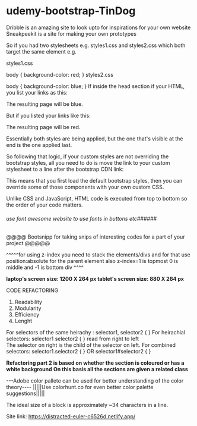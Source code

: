 # udemy-bootstrap-TinDog
Dribble is an amazing site to look upto for inspirations for your own website
Sneakpeekit is a site for making your own prototypes


So if you had two stylesheets e.g. styles1.css and styles2.css which both target the same element e.g.

styles1.css

body {
background-color: red;
}
styles2.css

body {
background-color: blue;
}
If inside the head section if your HTML, you list your links as this:

<link rel="stylesheet" href="styles1.css">
<link rel="stylesheet" href="styles2.css">
The resulting page will be blue.

But if you listed your links like this:

<link rel="stylesheet" href="styles2.css">
<link rel="stylesheet" href="styles1.css">
The resulting page will be red.

Essentially both styles are being applied, but the one that's visible at the end is the one applied last.



So following that logic, if your custom styles are not overriding the bootstrap styles, all you need to do is move the link to your custom stylesheet to a line after the bootstrap CDN link:

<link href="https://stackpath.bootstrapcdn.com/bootstrap/4.1.3/css/bootstrap.min.css" rel="stylesheet">
<link rel="stylesheet" href="css/styles.css">
This means that you first load the default bootstrap styles, then you can override some of those components with your own custom CSS.

Unlike CSS and JavaScript, HTML code is executed from top to bottom so the order of your code matters.

###### use font awesome website to use fonts in buttons etc######

@@@@ Bootsnipp for taking snips of interesting codes for a part of your project @@@@@

^^^^^for using z-index you need to stack the elements/divs and for that use position:absolute for the parent element
also z-index=1 is topmost 0 is middle and -1 is bottom div ^^^^

**laptop's screen size: 1200 X 264 px tablet's screen size: 880 X 264 px**

CODE REFACTORING
1. Readability
2. Modularity
3. Efficiency
4. Lenght

For selectors of the same heirachy : selector1, selector2 {  } 
For heirachial selectors: selector1 selector2 {  } read from right to left  
The selector on right is the child of the selector on left.
For combined selectors: selector1.selector2 {  } OR selector1#selector2 {  }


**Refactoring part 2 is based on whether the section is coloured or has a white background**
**On this basis all the sections are given a related class**

---Adobe color pallete can be used for better understanding of the color theory----
|||||Use colorhunt.co for even better color palette suggestions|||||

The ideal size of a block is approximately ~34 characters in a line.

Site link: https://distracted-euler-c6526d.netlify.app/

